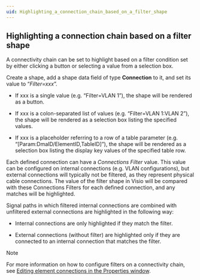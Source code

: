 ```yaml
---
uid: Highlighting_a_connection_chain_based_on_a_filter_shape
---
```


## Highlighting a connection chain based on a filter shape

A connectivity chain can be set to highlight based on a filter condition set by either clicking a button or selecting a value from a selection box.

Create a shape, add a shape data field of type **Connection** to it, and set its value to “*Filter=xxx*”.

- If xxx is a single value (e.g. “Filter=VLAN 1”), the shape will be rendered as a button.

- If xxx is a colon-separated list of values (e.g. “Filter=VLAN 1:VLAN 2”), the shape will be rendered as a selection box listing the specified values.

- If xxx is a placeholder referring to a row of a table parameter (e.g. “\[Param:DmaID/ElementID,TableID\]”), the shape will be rendered as a selection box listing the display key values of the specified table row.

Each defined connection can have a *Connections Filter* value. This value can be configured on internal connections (e.g. VLAN configurations), but external connections will typically not be filtered, as they represent physical cable connections. The value of the filter shape in Visio will be compared with these Connections Filters for each defined connection, and any matches will be highlighted.

Signal paths in which filtered internal connections are combined with unfiltered external connections are highlighted in the following way:

- Internal connections are only highlighted if they match the filter.

- External connections (without filter) are highlighted only if they are connected to an internal connection that matches the filter.

> [!NOTE]
> For more information on how to configure filters on a connectivity chain, see [Editing element connections in the Properties window](../../part_3/DCF/Editing_element_connections_in_the_Properties_window.md).
>
